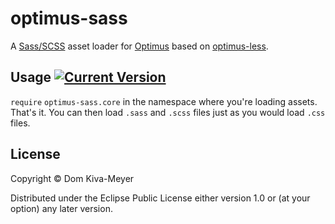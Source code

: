 # optimus-sass

A [Sass/SCSS](http://sass-lang.com/) asset loader for [Optimus](http://github.com/magnars/optimus) based on [optimus-less](https://github.com/magnars/optimus-less).


## Usage [![Current Version](https://clojars.org/optimus-sass/latest-version.svg)](https://clojars.org/optimus-sass)

`require` `optimus-sass.core` in the namespace where
you're loading assets. That's it. You can then load `.sass` and `.scss` files just as you would load `.css` files.


## License

Copyright © Dom Kiva-Meyer

Distributed under the Eclipse Public License either version 1.0 or (at
your option) any later version.
